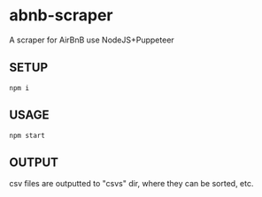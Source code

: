 # abnb-scraper
A scraper for AirBnB use NodeJS+Puppeteer
## SETUP
```
npm i
```
## USAGE
```
npm start
```
## OUTPUT
csv files are outputted to "csvs" dir, where they can be sorted, etc.
